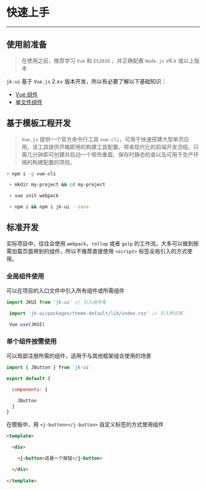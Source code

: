 
# 快速上手

----

## 使用前准备

> 在使用之前，推荐学习 `Vue` 和 `ES2016` ，并正确配置 `Node.js` v6.x 或以上版本

`jk-ui` 基于 `Vue.js` 2.x+ 版本开发，所以有必要了解以下基础知识：
- [Vue 组件](https://cn.vuejs.org/v2/guide/components.html)
- [单文件组件](https://cn.vuejs.org/v2/guide/single-file-components.html)

## 基于模板工程开发

> `Vue.js` 提供一个官方命令行工具 `vue-cli`，可用于快速搭建大型单页应用。该工具提供开箱即用的构建工具配置，带来现代化的前端开发流程。只需几分钟即可创建并启动一个带热重载、保存时静态检查以及可用于生产环境的构建配置的项目。

```bash
> npm i -g vue-cli

 > mkdir my-project && cd my-project

 > vue init webpack

 > npm i && npm i jk-ui --save
```

## 标准开发

实际项目中，往往会使用 `webpack`，`rollup` 或者 `gulp` 的工作流，大多可以做到按需加载页面用到的组件，所以不推荐直接使用 `<script>` 标签全局引入的方式使用。

### 全局组件使用

可以在项目的入口文件中引入所有组件或所需组件

```js
import JKUI from 'jk-ui' // 引入组件库

 import 'jk-ui/packages/theme-default/lib/index.css' // 引入样式库

 Vue.use(JKUI)
```

### 单个组件按需使用

可以局部注册所需的组件，适用于与其他框架组合使用的场景

```js
import { JButton } from 'jk-ui'

export default {

  components: {

    JButton
  }
}
```

在模板中，用 `<j-button></j-button>` 自定义标签的方式使用组件

```html
<template>

  <div>

    <j-button>这是一个按钮</j-button>

  </div>
  
</template>
```

